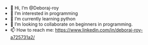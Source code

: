 - 👋 Hi, I’m @Deboraj-roy
- 👀 I’m interested in programming 
- 🌱 I’m currently learning python
- 💞️ I’m looking to collaborate on beginners in programming.
- 📫 How to reach me: https://www.linkedin.com/in/deboraj-roy-a725731a2/

<!---
Deboraj-roy/Deboraj-roy is a ✨ special ✨ repository because its `README.md` (this file) appears on your GitHub profile.
You can click the Preview link to take a look at your changes.
--->
